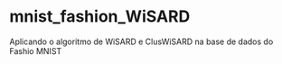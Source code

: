 # mnist_fashion_WiSARD
Aplicando o algoritmo de WiSARD e ClusWiSARD na base de dados do Fashio MNIST
